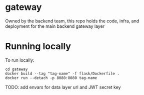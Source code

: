 # gateway

Owned by the backend team, this repo holds the code, infra, and deployment for the main backend gateway layer

# Running locally

To run locally:

```
cd gateway
docker build --tag "tag-name" -f flask/Dockerfile .
docker run --detach -p 8080:8080 tag-name
```

TODO: add envars for data layer url and JWT secret key
